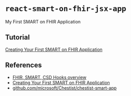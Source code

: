 # `react-smart-on-fhir-jsx-app`
My First  SMART on FHIR Application

## Tutorial

[Creating Your First SMART on FHIR Application](https://techcommunity.microsoft.com/t5/healthcare-and-life-sciences/creating-your-first-smart-on-fhir-application/ba-p/2802999)

## References

- [FHIR, SMART, CSD Hooks overview](https://www.youtube.com/watch?v=z5FnHpSxMvs)
- [Creating Your First SMART on FHIR Application](https://techcommunity.microsoft.com/t5/healthcare-and-life-sciences/creating-your-first-smart-on-fhir-application/ba-p/2802999)
- [github.com/microsoft/Chestist/chestist-smart-app](https://github.com/microsoft/Chestist/tree/main/chestist-smart-app)
